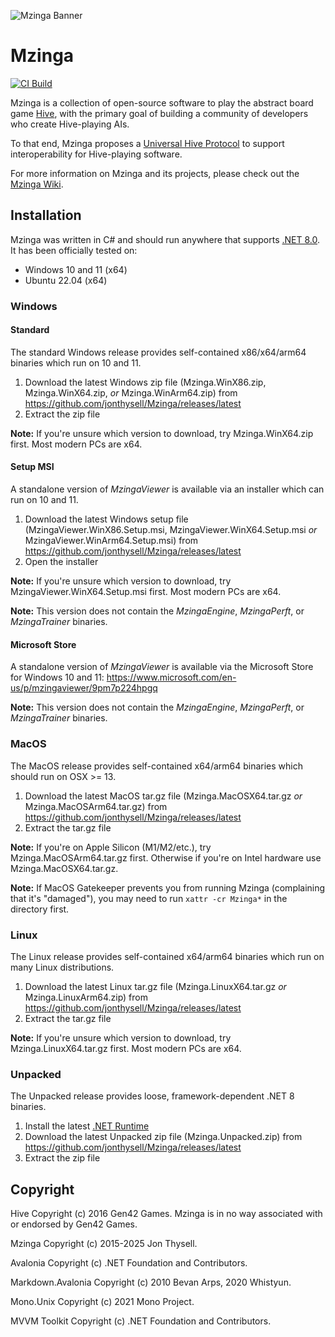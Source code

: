 ![Mzinga Banner](./.github/banner.png)

# Mzinga #

[![CI Build](https://github.com/jonthysell/Mzinga/actions/workflows/ci.yml/badge.svg)](https://github.com/jonthysell/Mzinga/actions/workflows/ci.yml)

Mzinga is a collection of open-source software to play the abstract board game [Hive](https://gen42.com/games/hive), with the primary goal of building a community of developers who create Hive-playing AIs.

To that end, Mzinga proposes a [Universal Hive Protocol](https://github.com/jonthysell/Mzinga/wiki/UniversalHiveProtocol) to support interoperability for Hive-playing software.

For more information on Mzinga and its projects, please check out the [Mzinga Wiki](https://github.com/jonthysell/Mzinga/wiki).

## Installation ##

Mzinga was written in C# and should run anywhere that supports [.NET 8.0](https://github.com/dotnet/core/blob/main/release-notes/8.0/supported-os.md). It has been officially tested on:

* Windows 10 and 11 (x64)
* Ubuntu 22.04 (x64)

### Windows ###

#### Standard ####

The standard Windows release provides self-contained x86/x64/arm64 binaries which run on 10 and 11.

1. Download the latest Windows zip file (Mzinga.WinX86.zip, Mzinga.WinX64.zip, *or* Mzinga.WinArm64.zip) from https://github.com/jonthysell/Mzinga/releases/latest
2. Extract the zip file

**Note:** If you're unsure which version to download, try Mzinga.WinX64.zip first. Most modern PCs are x64.

#### Setup MSI ####

A standalone version of *MzingaViewer* is available via an installer which can run on 10 and 11.

1. Download the latest Windows setup file (MzingaViewer.WinX86.Setup.msi, MzingaViewer.WinX64.Setup.msi *or* MzingaViewer.WinArm64.Setup.msi) from https://github.com/jonthysell/Mzinga/releases/latest
2. Open the installer

**Note:** If you're unsure which version to download, try MzingaViewer.WinX64.Setup.msi first. Most modern PCs are x64.

**Note:** This version does not contain the *MzingaEngine*, *MzingaPerft*, or *MzingaTrainer* binaries.

#### Microsoft Store ####

A standalone version of *MzingaViewer* is available via the Microsoft Store for Windows 10 and 11: https://www.microsoft.com/en-us/p/mzingaviewer/9pm7p224hpgq

**Note:** This version does not contain the *MzingaEngine*, *MzingaPerft*, or *MzingaTrainer* binaries.

### MacOS ###

The MacOS release provides self-contained x64/arm64 binaries which should run on OSX >= 13.

1. Download the latest MacOS tar.gz file (Mzinga.MacOSX64.tar.gz *or* Mzinga.MacOSArm64.tar.gz) from https://github.com/jonthysell/Mzinga/releases/latest
2. Extract the tar.gz file

**Note:** If you're on Apple Silicon (M1/M2/etc.), try Mzinga.MacOSArm64.tar.gz first. Otherwise if you're on Intel hardware use Mzinga.MacOSX64.tar.gz.

**Note:** If MacOS Gatekeeper prevents you from running Mzinga (complaining that it's "damaged"), you may need to run `xattr -cr Mzinga*` in the directory first.

### Linux ###

The Linux release provides self-contained x64/arm64 binaries which run on many Linux distributions.

1. Download the latest Linux tar.gz file (Mzinga.LinuxX64.tar.gz *or* Mzinga.LinuxArm64.zip) from https://github.com/jonthysell/Mzinga/releases/latest
2. Extract the tar.gz file

**Note:** If you're unsure which version to download, try Mzinga.LinuxX64.tar.gz first. Most modern PCs are x64.

### Unpacked ###

The Unpacked release provides loose, framework-dependent .NET 8 binaries.

1. Install the latest [.NET Runtime](https://dotnet.microsoft.com/download/dotnet/8.0)
2. Download the latest Unpacked zip file (Mzinga.Unpacked.zip) from https://github.com/jonthysell/Mzinga/releases/latest
3. Extract the zip file

## Copyright ##

Hive Copyright (c) 2016 Gen42 Games. Mzinga is in no way associated with or endorsed by Gen42 Games.

Mzinga Copyright (c) 2015-2025 Jon Thysell.

Avalonia Copyright (c) .NET Foundation and Contributors.

Markdown.Avalonia Copyright (c) 2010 Bevan Arps, 2020 Whistyun.

Mono.Unix Copyright (c) 2021 Mono Project.

MVVM Toolkit Copyright (c) .NET Foundation and Contributors.
